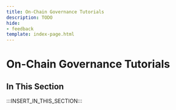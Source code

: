 ```yaml
---
title: On-Chain Governance Tutorials
description: TODO
hide: 
- feedback
template: index-page.html
---
```


# On-Chain Governance Tutorials

## In This Section

:::INSERT_IN_THIS_SECTION:::